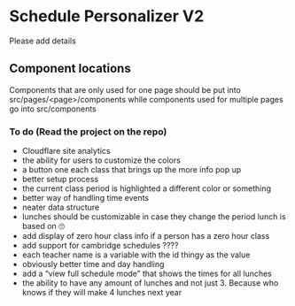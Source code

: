 # Schedule Personalizer V2
Please add details

## Component locations
Components that are only used for one page should be put into src/pages/\<page\>/components while components used for multiple pages go into src/components

### To do (Read the project on the repo)
- Cloudflare site analytics
- the ability for users to customize the colors
- a button one each class that brings up the more info pop up
- better setup process
- the current class period is highlighted a different color or something
- better way of handling time events
- neater data structure
- lunches should be customizable in case they change the period lunch is based on 🙄
- add display of zero hour class info if a person has a zero hour class
- add support for cambridge schedules ????
- each teacher name is a variable with the id thingy as the value
- obviously better time and day handling
- add a “view full schedule mode” that shows the times for all lunches
- the ability to have any amount of lunches and not just 3. Because who knows if they will make 4 lunches next year